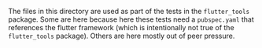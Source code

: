 The files in this directory are used as part of the tests in the `flutter_tools`
package. Some are here because here these tests need a `pubspec.yaml` that
references the flutter framework (which is intentionally not true of the
`flutter_tools` package). Others are here mostly out of peer pressure.
